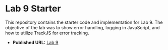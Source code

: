 # Lab 9 Starter

This repository contains the starter code and implementation for Lab 9. The objective of the lab was to show error handling, logging in JavaScript, and how to utilize TrackJS for error tracking.

- **Published URL:** [Lab 9](https://rickrodness.github.io/Lab9_Starter/)
